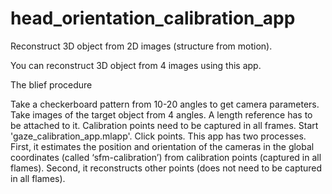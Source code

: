 # head_orientation_calibration_app

Reconstruct 3D object from 2D images (structure from motion).

You can reconstruct 3D object from 4 images using this app.

The blief procedure

Take a checkerboard pattern from 10-20 angles to get camera parameters.
Take images of the target object from 4 angles. A length reference has to be attached to it. Calibration points need to be captured in all frames.
Start 'gaze_calibration_app.mlapp'.
Click points.
This app has two processes.
First, it estimates the position and orientation of the cameras in the global coordinates (called ‘sfm-calibration’) from calibration points (captured in all flames). Second, it reconstructs other points (does not need to be captured in all flames).
